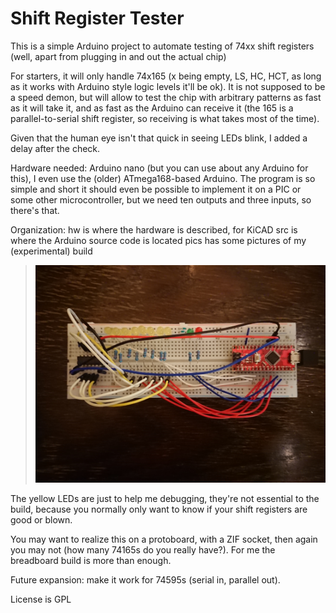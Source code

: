 Shift Register Tester
=====================

This is a simple Arduino project to automate testing of 74xx shift
registers (well, apart from plugging in and out the actual chip)

For starters, it will only handle 74x165 (x being empty, LS, HC, HCT,
as long as it works with Arduino style logic levels it'll be ok).
It is not supposed to be a speed demon, but will allow to test
the chip with arbitrary patterns as fast as it will take it, and
as fast as the Arduino can receive it (the 165 is a parallel-to-serial
shift register, so receiving is what takes most of the time).

Given that the human eye isn't that quick in seeing LEDs blink,
I added a delay after the check.

Hardware needed: Arduino nano (but you can use about any Arduino
for this), I even use the (older) ATmega168-based Arduino. The
program is so simple and short it should even be possible to
implement it on a PIC or some other microcontroller, but we need
ten outputs and three inputs, so there's that.

Organization:
hw is where the hardware is described, for KiCAD
src is where the Arduino source code is located
pics has some pictures of my (experimental) build

> ![picture of the experimental buld](pics/DSC_0150_m.JPG)

The yellow LEDs are just to help me debugging, they're not
essential to the build, because you normally only want to know
if your shift registers are good or blown.

You may want to realize this on a protoboard, with a ZIF socket,
then again you may not (how many 74165s do you really have?).
For me the breadboard build is more than enough.

Future expansion: make it work for 74595s (serial in, parallel out).

License is GPL
